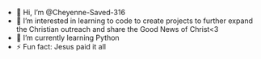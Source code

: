 - 👋 Hi, I’m @Cheyenne-Saved-316
- 👀 I’m interested in learning to code to create projects to further expand the Christian outreach and share the Good News of Christ<3
- 🌱 I’m currently learning Python
- ⚡ Fun fact: Jesus paid it all

<!---
Cheyenne-Saved-316/Cheyenne-Saved-316 is a ✨ special ✨ repository because its `README.md` (this file) appears on your GitHub profile.
You can click the Preview link to take a look at your changes.
--->
